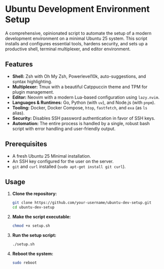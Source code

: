 # Ubuntu Development Environment Setup

A comprehensive, opinionated script to automate the setup of a modern development environment on a minimal Ubuntu 25 system. This script installs and configures essential tools, hardens security, and sets up a productive shell, terminal multiplexer, and editor environment.

## Features

-   **Shell:** Zsh with Oh My Zsh, Powerlevel10k, auto-suggestions, and syntax highlighting.
-   **Multiplexer:** Tmux with a beautiful Catppuccin theme and TPM for plugin management.
-   **Editor:** Neovim with a modern Lua-based configuration using `lazy.nvim`.
-   **Languages & Runtimes:** Go, Python (with `uv`), and Node.js (with `pnpm`).
-   **Tooling:** Docker, Docker Compose, `htop`, `fastfetch`, and `exa` (as `ls` alias).
-   **Security:** Disables SSH password authentication in favor of SSH keys.
-   **Automation:** The entire process is handled by a single, robust bash script with error handling and user-friendly output.

## Prerequisites

-   A fresh Ubuntu 25 Minimal installation.
-   An SSH key configured for the user on the server.
-   `git` and `curl` installed (`sudo apt-get install git curl`).

## Usage

1.  **Clone the repository:**

    ```bash
    git clone https://github.com/your-username/ubuntu-dev-setup.git
    cd ubuntu-dev-setup
    ```

2.  **Make the script executable:**

    ```bash
    chmod +x setup.sh
    ```

3.  **Run the setup script:**

    ```bash
    ./setup.sh
    ```

4.  **Reboot the system:**
    ```bash
    sudo reboot
    ```

